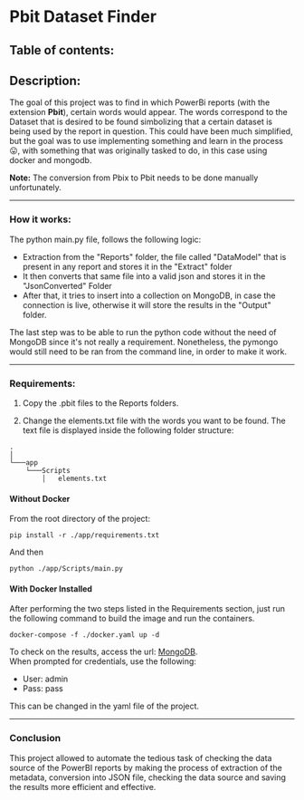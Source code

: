 # Pbit Dataset Finder

## Table of contents:

## Description:
The goal of this project was to find in which PowerBi reports (with the extension **Pbit**), certain words would appear. The words correspond to the Dataset that is desired to be found simbolizing that a certain dataset is being used by the report in question. This could have been much simplified, but the goal was to use implementing something and learn in the process :stuck_out_tongue:, with something that was originally tasked to do, in this case using docker and mongodb.

**Note:** The conversion from Pbix to Pbit needs to be done manually unfortunately.

---

### How it works:

The python main.py file, follows the following logic:

- Extraction from the "Reports" folder, the file called "DataModel" that is present in any report and stores it in the "Extract" folder
- It then converts that same file into a valid json and stores it in the "JsonConverted" Folder 
- After that, it tries to insert into a collection on MongoDB, in case the connection is live, otherwise it will store the results in the "Output" folder.

The last step was to be able to run the python code without the need of MongoDB since it's not really a requirement. Nonetheless, the pymongo would still need to be ran from the command line, in order to make it work.

---

### Requirements:
1. Copy the .pbit files to the Reports folders.

2. Change the elements.txt file with the words you want to be found. The text file is displayed inside the following folder structure:
```
.
│    
└───app
    └───Scripts
        │   elements.txt
```

#### Without Docker

From the root directory of the project:

```
pip install -r ./app/requirements.txt 
```
And then
 ```
 python ./app/Scripts/main.py
```

#### With Docker Installed

After performing the two steps listed in the Requirements section, just run the following command to build the image and run the containers.
```
docker-compose -f ./docker.yaml up -d 
```
To check on the results, access the url: [MongoDB](http://localhost:8080).  
When prompted for credentials, use the following: 
 - User: admin
 - Pass: pass

This can be changed in the yaml file of the project.

---

### Conclusion
This project allowed to automate the tedious task of checking the data source of the PowerBI reports by making the process of extraction of the metadata, conversion into JSON file, checking the data source and saving the results more efficient and effective.

